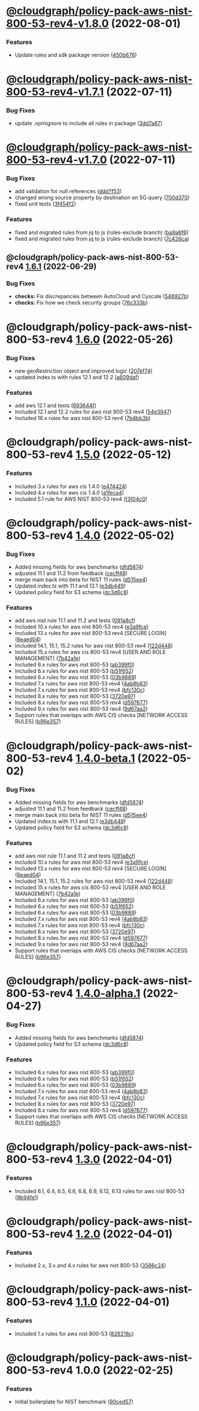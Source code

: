 # [@cloudgraph/policy-pack-aws-nist-800-53-rev4-v1.8.0](https://github.com/cloudgraphdev/cloudgraph-policy-packs/compare/@cloudgraph/policy-pack-aws-nist-800-53-rev4@1.7.1...@cloudgraph/policy-pack-aws-nist-800-53-rev4@1.8.0) (2022-08-01)


### Features

* Update rules and sdk package version ([450b676](https://github.com/cloudgraphdev/cloudgraph-policy-packs/commit/450b676836834634190c792e5a0e311dd41e5551))

# [@cloudgraph/policy-pack-aws-nist-800-53-rev4-v1.7.1](https://github.com/cloudgraphdev/cloudgraph-policy-packs/compare/@cloudgraph/policy-pack-aws-nist-800-53-rev4@1.7.0...@cloudgraph/policy-pack-aws-nist-800-53-rev4@1.7.1) (2022-07-11)


### Bug Fixes

* update .npmignore to include all rules in package ([3dd7a87](https://github.com/cloudgraphdev/cloudgraph-policy-packs/commit/3dd7a874ee4ff52ae8d6f948f39dcf8655eeda87))

# [@cloudgraph/policy-pack-aws-nist-800-53-rev4-v1.7.0](https://github.com/cloudgraphdev/cloudgraph-policy-packs/compare/@cloudgraph/policy-pack-aws-nist-800-53-rev4@1.6.1...@cloudgraph/policy-pack-aws-nist-800-53-rev4@1.7.0) (2022-07-11)


### Bug Fixes

* add validation for null references ([ddd7f53](https://github.com/cloudgraphdev/cloudgraph-policy-packs/commit/ddd7f537b1843b14fee55690e61bbdd605386daf))
* changed wrong source property by destination on SG query ([700d370](https://github.com/cloudgraphdev/cloudgraph-policy-packs/commit/700d3707b0cd4a5cc91e06d9dfb773d09529b113))
* fixed unit tests ([3f454f2](https://github.com/cloudgraphdev/cloudgraph-policy-packs/commit/3f454f220ea0d1b73721a343a52f06c30619508b))


### Features

* fixed and migrated rules from jq to js (rules-exclude branch) ([ba9a6f6](https://github.com/cloudgraphdev/cloudgraph-policy-packs/commit/ba9a6f607acbe85cdfc291fd2075681d96122fe5))
* fixed and migrated rules from jq to js (rules-exclude branch) ([7c426ca](https://github.com/cloudgraphdev/cloudgraph-policy-packs/commit/7c426ca709b68bc0af8bfad96e50e3bcf31eaca2))

## @cloudgraph/policy-pack-aws-nist-800-53-rev4 [1.6.1](https://github.com/cloudgraphdev/cloudgraph-policy-packs/compare/@cloudgraph/policy-pack-aws-nist-800-53-rev4@1.6.0...@cloudgraph/policy-pack-aws-nist-800-53-rev4@1.6.1) (2022-06-29)


### Bug Fixes

* **checks:** Fix discrepancies between AutoCloud and Cyscale ([548927b](https://github.com/cloudgraphdev/cloudgraph-policy-packs/commit/548927b468f1cec096cb7e6c853a2968506368c6))
* **checks:** Fix how we check security groups ([76c333b](https://github.com/cloudgraphdev/cloudgraph-policy-packs/commit/76c333ba2b083826d2348d964d1a1ae3fc733711))

# @cloudgraph/policy-pack-aws-nist-800-53-rev4 [1.6.0](https://github.com/cloudgraphdev/cloudgraph-policy-packs/compare/@cloudgraph/policy-pack-aws-nist-800-53-rev4@1.5.0...@cloudgraph/policy-pack-aws-nist-800-53-rev4@1.6.0) (2022-05-26)


### Bug Fixes

* new geoRestriction object and improved logic ([207ef74](https://github.com/cloudgraphdev/cloudgraph-policy-packs/commit/207ef74f79861ac84654365a274fa9722639dbeb))
* updated index.ts with rules 12.1 and 12.2 ([a609daf](https://github.com/cloudgraphdev/cloudgraph-policy-packs/commit/a609dafcc5e476252b7490e540ac75b958e35240))


### Features

* add aws 12.1 and tests ([693644f](https://github.com/cloudgraphdev/cloudgraph-policy-packs/commit/693644f9c7790e06732552e960885dfcb9a9a63b))
* Included 12.1 and 12.2 rules for aws nist 800-53 rev4 ([54e3947](https://github.com/cloudgraphdev/cloudgraph-policy-packs/commit/54e3947cafb90516a1c443885e9407e36cda6ce5))
* Included 16.x rules for aws nist 800-53 rev4 ([7b4bb3b](https://github.com/cloudgraphdev/cloudgraph-policy-packs/commit/7b4bb3b793327112ad15af5ddd1876de6d5d8051))

# @cloudgraph/policy-pack-aws-nist-800-53-rev4 [1.5.0](https://github.com/cloudgraphdev/cloudgraph-policy-packs/compare/@cloudgraph/policy-pack-aws-nist-800-53-rev4@1.4.0...@cloudgraph/policy-pack-aws-nist-800-53-rev4@1.5.0) (2022-05-12)


### Features

* Included 3.x rules for aws cis 1.4.0 ([e474424](https://github.com/cloudgraphdev/cloudgraph-policy-packs/commit/e47442484dcc62ce87ec623bf9208dade74af678))
* Included 4.x rules for aws cis 1.4.0 ([a1feca4](https://github.com/cloudgraphdev/cloudgraph-policy-packs/commit/a1feca47e0512f995c77e5ba12c83d77e2f69d0d))
* Included 5.1 rule for AWS NIST 800-53 rev4 ([f3f04c0](https://github.com/cloudgraphdev/cloudgraph-policy-packs/commit/f3f04c01566e1f14339db50daf39d7b6ab0f9651))

# @cloudgraph/policy-pack-aws-nist-800-53-rev4 [1.4.0](https://github.com/cloudgraphdev/cloudgraph-policy-packs/compare/@cloudgraph/policy-pack-aws-nist-800-53-rev4@1.3.0...@cloudgraph/policy-pack-aws-nist-800-53-rev4@1.4.0) (2022-05-02)


### Bug Fixes

* Added missing fields for aws benchmarks ([dfd5874](https://github.com/cloudgraphdev/cloudgraph-policy-packs/commit/dfd5874e7d015ec5e6ab82fc419faf82a0b8cd4b))
* adjusted 11.1 and 11.2 from feedback ([cecff48](https://github.com/cloudgraphdev/cloudgraph-policy-packs/commit/cecff48c48c4d3f025c2c84aab3313de6f743b1f))
* merge main back into beta for NIST 11 rules ([d515ee4](https://github.com/cloudgraphdev/cloudgraph-policy-packs/commit/d515ee4ecaf49f08c3ec95633a7f460a56edf703))
* Updated index.ts with 11.1 and 12.1 ([e3db449](https://github.com/cloudgraphdev/cloudgraph-policy-packs/commit/e3db449944ddc5060109a581bae5240963b7bb3b))
* Updated policy field for S3 schema ([dc3d6c8](https://github.com/cloudgraphdev/cloudgraph-policy-packs/commit/dc3d6c8b4b7e22ba58c1394d0b64e866ab3de519))


### Features

* add aws nist rule 11.1 and 11.2 and tests ([091a8cf](https://github.com/cloudgraphdev/cloudgraph-policy-packs/commit/091a8cf91b725dfeaadad36a1eeafd5e8956aa1a))
* Included 10.x rules for aws nist 800-53 rev4 ([e3a9fce](https://github.com/cloudgraphdev/cloudgraph-policy-packs/commit/e3a9fceecf99ce1ea93054566385f84c1d8400e7))
* Included 13.x rules for aws nist 800-53 rev4 [SECURE LOGIN] ([6eaed04](https://github.com/cloudgraphdev/cloudgraph-policy-packs/commit/6eaed046fa30d374a56ac4f5ca52f55bd7b8388b))
* Included 14.1, 15.1, 15.2 rules for aws nist 800-53 rev4 ([122d448](https://github.com/cloudgraphdev/cloudgraph-policy-packs/commit/122d4481863db5d6cd6bdd94ca7e3b1b625b886b))
* Included 15.x rules for aws cis 800-53 rev4 [USER AND ROLE MANAGEMENT] ([7b42a1e](https://github.com/cloudgraphdev/cloudgraph-policy-packs/commit/7b42a1e2db4b4ab4e4955315261f36c8f03f150f))
* Included 6.x rules for aws nist 800-53 ([ab399f0](https://github.com/cloudgraphdev/cloudgraph-policy-packs/commit/ab399f01ba04db767d71a49d4b74d6c0b24923ba))
* Included 6.x rules for aws nist 800-53 ([b51f652](https://github.com/cloudgraphdev/cloudgraph-policy-packs/commit/b51f6522e7721928ea8dc30d009ac5530f6e86eb))
* Included 6.x rules for aws nist 800-53 ([03b9889](https://github.com/cloudgraphdev/cloudgraph-policy-packs/commit/03b9889416e58165214b12fd772c116ce971644b))
* Included 7.x rules for aws nist 800-53 rev4 ([4ab8b83](https://github.com/cloudgraphdev/cloudgraph-policy-packs/commit/4ab8b834f08cec9558d339d0f4540b9146adfe8c))
* Included 7.x rules for aws nist 800-53 rev4 ([bfc130c](https://github.com/cloudgraphdev/cloudgraph-policy-packs/commit/bfc130c587e206cebf1784e14a1b9e43f900a47c))
* Included 8.x rules for aws nist 800-53 ([3720e97](https://github.com/cloudgraphdev/cloudgraph-policy-packs/commit/3720e976e70196277186a764becb663d9afc39b2))
* Included 8.x rules for aws nist 800-53 rev4 ([d597677](https://github.com/cloudgraphdev/cloudgraph-policy-packs/commit/d5976779f8a803cfd5c831ffb769d10065c62374))
* Included 9.x rules for aws nist 800-53 rev4 ([9d67aa2](https://github.com/cloudgraphdev/cloudgraph-policy-packs/commit/9d67aa2f203e2356152160ec0d27568cd0b80650))
* Support rules that overlaps with AWS CIS checks [NETWORK ACCESS RULES] ([b96e357](https://github.com/cloudgraphdev/cloudgraph-policy-packs/commit/b96e357099696691f61f06a2d484be7c2f6c7c22))

# @cloudgraph/policy-pack-aws-nist-800-53-rev4 [1.4.0-beta.1](https://github.com/cloudgraphdev/cloudgraph-policy-packs/compare/@cloudgraph/policy-pack-aws-nist-800-53-rev4@1.3.0...@cloudgraph/policy-pack-aws-nist-800-53-rev4@1.4.0-beta.1) (2022-05-02)


### Bug Fixes

* Added missing fields for aws benchmarks ([dfd5874](https://github.com/cloudgraphdev/cloudgraph-policy-packs/commit/dfd5874e7d015ec5e6ab82fc419faf82a0b8cd4b))
* adjusted 11.1 and 11.2 from feedback ([cecff48](https://github.com/cloudgraphdev/cloudgraph-policy-packs/commit/cecff48c48c4d3f025c2c84aab3313de6f743b1f))
* merge main back into beta for NIST 11 rules ([d515ee4](https://github.com/cloudgraphdev/cloudgraph-policy-packs/commit/d515ee4ecaf49f08c3ec95633a7f460a56edf703))
* Updated index.ts with 11.1 and 12.1 ([e3db449](https://github.com/cloudgraphdev/cloudgraph-policy-packs/commit/e3db449944ddc5060109a581bae5240963b7bb3b))
* Updated policy field for S3 schema ([dc3d6c8](https://github.com/cloudgraphdev/cloudgraph-policy-packs/commit/dc3d6c8b4b7e22ba58c1394d0b64e866ab3de519))


### Features

* add aws nist rule 11.1 and 11.2 and tests ([091a8cf](https://github.com/cloudgraphdev/cloudgraph-policy-packs/commit/091a8cf91b725dfeaadad36a1eeafd5e8956aa1a))
* Included 10.x rules for aws nist 800-53 rev4 ([e3a9fce](https://github.com/cloudgraphdev/cloudgraph-policy-packs/commit/e3a9fceecf99ce1ea93054566385f84c1d8400e7))
* Included 13.x rules for aws nist 800-53 rev4 [SECURE LOGIN] ([6eaed04](https://github.com/cloudgraphdev/cloudgraph-policy-packs/commit/6eaed046fa30d374a56ac4f5ca52f55bd7b8388b))
* Included 14.1, 15.1, 15.2 rules for aws nist 800-53 rev4 ([122d448](https://github.com/cloudgraphdev/cloudgraph-policy-packs/commit/122d4481863db5d6cd6bdd94ca7e3b1b625b886b))
* Included 15.x rules for aws cis 800-53 rev4 [USER AND ROLE MANAGEMENT] ([7b42a1e](https://github.com/cloudgraphdev/cloudgraph-policy-packs/commit/7b42a1e2db4b4ab4e4955315261f36c8f03f150f))
* Included 6.x rules for aws nist 800-53 ([ab399f0](https://github.com/cloudgraphdev/cloudgraph-policy-packs/commit/ab399f01ba04db767d71a49d4b74d6c0b24923ba))
* Included 6.x rules for aws nist 800-53 ([b51f652](https://github.com/cloudgraphdev/cloudgraph-policy-packs/commit/b51f6522e7721928ea8dc30d009ac5530f6e86eb))
* Included 6.x rules for aws nist 800-53 ([03b9889](https://github.com/cloudgraphdev/cloudgraph-policy-packs/commit/03b9889416e58165214b12fd772c116ce971644b))
* Included 7.x rules for aws nist 800-53 rev4 ([4ab8b83](https://github.com/cloudgraphdev/cloudgraph-policy-packs/commit/4ab8b834f08cec9558d339d0f4540b9146adfe8c))
* Included 7.x rules for aws nist 800-53 rev4 ([bfc130c](https://github.com/cloudgraphdev/cloudgraph-policy-packs/commit/bfc130c587e206cebf1784e14a1b9e43f900a47c))
* Included 8.x rules for aws nist 800-53 ([3720e97](https://github.com/cloudgraphdev/cloudgraph-policy-packs/commit/3720e976e70196277186a764becb663d9afc39b2))
* Included 8.x rules for aws nist 800-53 rev4 ([d597677](https://github.com/cloudgraphdev/cloudgraph-policy-packs/commit/d5976779f8a803cfd5c831ffb769d10065c62374))
* Included 9.x rules for aws nist 800-53 rev4 ([9d67aa2](https://github.com/cloudgraphdev/cloudgraph-policy-packs/commit/9d67aa2f203e2356152160ec0d27568cd0b80650))
* Support rules that overlaps with AWS CIS checks [NETWORK ACCESS RULES] ([b96e357](https://github.com/cloudgraphdev/cloudgraph-policy-packs/commit/b96e357099696691f61f06a2d484be7c2f6c7c22))

# @cloudgraph/policy-pack-aws-nist-800-53-rev4 [1.4.0-alpha.1](https://github.com/cloudgraphdev/cloudgraph-policy-packs/compare/@cloudgraph/policy-pack-aws-nist-800-53-rev4@1.3.0...@cloudgraph/policy-pack-aws-nist-800-53-rev4@1.4.0-alpha.1) (2022-04-27)


### Bug Fixes

* Added missing fields for aws benchmarks ([dfd5874](https://github.com/cloudgraphdev/cloudgraph-policy-packs/commit/dfd5874e7d015ec5e6ab82fc419faf82a0b8cd4b))
* Updated policy field for S3 schema ([dc3d6c8](https://github.com/cloudgraphdev/cloudgraph-policy-packs/commit/dc3d6c8b4b7e22ba58c1394d0b64e866ab3de519))


### Features

* Included 6.x rules for aws nist 800-53 ([ab399f0](https://github.com/cloudgraphdev/cloudgraph-policy-packs/commit/ab399f01ba04db767d71a49d4b74d6c0b24923ba))
* Included 6.x rules for aws nist 800-53 ([b51f652](https://github.com/cloudgraphdev/cloudgraph-policy-packs/commit/b51f6522e7721928ea8dc30d009ac5530f6e86eb))
* Included 6.x rules for aws nist 800-53 ([03b9889](https://github.com/cloudgraphdev/cloudgraph-policy-packs/commit/03b9889416e58165214b12fd772c116ce971644b))
* Included 7.x rules for aws nist 800-53 rev4 ([4ab8b83](https://github.com/cloudgraphdev/cloudgraph-policy-packs/commit/4ab8b834f08cec9558d339d0f4540b9146adfe8c))
* Included 7.x rules for aws nist 800-53 rev4 ([bfc130c](https://github.com/cloudgraphdev/cloudgraph-policy-packs/commit/bfc130c587e206cebf1784e14a1b9e43f900a47c))
* Included 8.x rules for aws nist 800-53 ([3720e97](https://github.com/cloudgraphdev/cloudgraph-policy-packs/commit/3720e976e70196277186a764becb663d9afc39b2))
* Included 8.x rules for aws nist 800-53 rev4 ([d597677](https://github.com/cloudgraphdev/cloudgraph-policy-packs/commit/d5976779f8a803cfd5c831ffb769d10065c62374))
* Support rules that overlaps with AWS CIS checks [NETWORK ACCESS RULES] ([b96e357](https://github.com/cloudgraphdev/cloudgraph-policy-packs/commit/b96e357099696691f61f06a2d484be7c2f6c7c22))

# @cloudgraph/policy-pack-aws-nist-800-53-rev4 [1.3.0](https://gitlab.com/auto-cloud/cloudgraph/policy-packs/compare/@cloudgraph/policy-pack-aws-nist-800-53-rev4@1.2.0...@cloudgraph/policy-pack-aws-nist-800-53-rev4@1.3.0) (2022-04-01)


### Features

* Included 6.1, 6.4, 6.5, 6.6, 6.8, 6.9, 6.12, 6.13 rules for aws nist 800-53 ([9b94fe1](https://gitlab.com/auto-cloud/cloudgraph/policy-packs/commit/9b94fe1e5123aabcabc7e58681f825d2bd16455b))

# @cloudgraph/policy-pack-aws-nist-800-53-rev4 [1.2.0](https://gitlab.com/auto-cloud/cloudgraph/policy-packs/compare/@cloudgraph/policy-pack-aws-nist-800-53-rev4@1.1.0...@cloudgraph/policy-pack-aws-nist-800-53-rev4@1.2.0) (2022-04-01)


### Features

* Included 2.x, 3.x and 4.x rules for aws nist 800-53 ([3566c24](https://gitlab.com/auto-cloud/cloudgraph/policy-packs/commit/3566c243c95f08cde36e674871897b1a27712e23))

# @cloudgraph/policy-pack-aws-nist-800-53-rev4 [1.1.0](https://gitlab.com/auto-cloud/cloudgraph/policy-packs/compare/@cloudgraph/policy-pack-aws-nist-800-53-rev4@1.0.0...@cloudgraph/policy-pack-aws-nist-800-53-rev4@1.1.0) (2022-04-01)


### Features

* Included 1.x rules for aws nist 800-53 ([826218c](https://gitlab.com/auto-cloud/cloudgraph/policy-packs/commit/826218c91a7c150f21b78828e20cbfcf6a39564e))

# @cloudgraph/policy-pack-aws-nist-800-53-rev4 1.0.0 (2022-02-25)


### Features

* Initial boilerplate for NIST benchmark ([90ced57](https://gitlab.com/auto-cloud/cloudgraph/policy-packs/commit/90ced57ea8a0153cbee3e49d7be3d0b7c01a6d0d))
